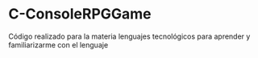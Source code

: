 # C-ConsoleRPGGame

Código realizado para la materia lenguajes tecnológicos para aprender y familiarizarme con el lenguaje
